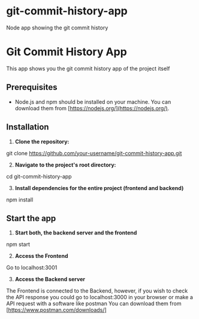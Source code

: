 # git-commit-history-app
Node app showing the git commit history

# Git Commit History App

This app shows you the git commit history app of the project itself

## Prerequisites

- Node.js and npm should be installed on your machine. You can download them from [https://nodejs.org/](https://nodejs.org/).

## Installation

1. **Clone the repository:**

  git clone https://github.com/your-username/git-commit-history-app.git

2. **Navigate to the project's root directory:**

  cd git-commit-history-app

3. **Install dependencies for the entire project (frontend and backend)**

  npm install

## Start the app

1. **Start both, the backend server and the frontend**

  npm start

2. **Access the Frontend**

  Go to localhost:3001

3. **Access the Backend server**

  The Frontend is connected to the Backend, however, if you wish
  to check the API response you could go to localhost:3000 in your
  browser or make a API request with a software like postman
  You can download them from [https://www.postman.com/downloads/]
